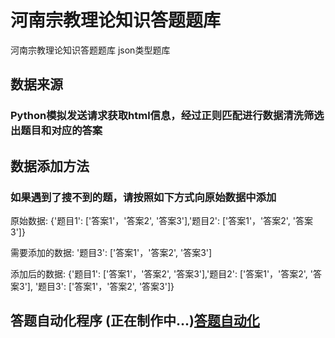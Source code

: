 # 河南宗教理论知识答题题库
河南宗教理论知识答题题库 json类型题库



## 数据来源

### Python模拟发送请求获取html信息，经过正则匹配进行数据清洗筛选出题目和对应的答案


## 数据添加方法

### 如果遇到了搜不到的题，请按照如下方式向原始数据中添加
原始数据: {'题目1': ['答案1'，'答案2', '答案3'],'题目2': ['答案1'，'答案2', '答案3']}

需要添加的数据: '题目3': ['答案1'，'答案2', '答案3']

添加后的数据: {'题目1': ['答案1'，'答案2', '答案3'],'题目2': ['答案1'，'答案2', '答案3'], '题目3': ['答案1'，'答案2', '答案3']}



## 答题自动化程序 (正在制作中...)[答题自动化](https://github.com/aqz236/hnzjdt) 

